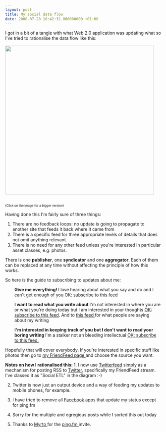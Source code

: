 ```yaml
---
layout: post
title: My social data flow
date: 2008-07-28 18:42:32.000000000 +01:00
---
```

I got in a bit of a tangle with what Web 2.0 application was updating what so I've tried to rationalise the data flow like this:
<a href="https://www.dominicsayers.com/socialdataflow/" target="_blank"><img style="margin-top:16px;margin-bottom:16px;border-width:0;" src="https://www.dominicsayers.com/socialdataflow/SocialDataFlowThumb.png" alt="" width="480" /></a>
<p style="font-size:x-small;">(Click on the image for a bigger version)</p>

Having done this I'm fairly sure of three things:
<ol>
	<li>There are no feedback loops: no update is going to propagate to another site that feeds it back where it came from</li>
	<li>There is a specific feed for three appropriate levels of details that does not omit anything relevant.</li>
	<li>There is no need for any other feed unless you're interested in particular asset classes, e.g. photos.</li>
</ol>
There is one <strong>publisher</strong>, one <strong>syndicator</strong> and one <strong>aggregator</strong>. Each of them can be replaced at any time without affecting the principle of how this works.

So here is the guide to subscribing to updates about me:
<p style="padding-left:30px;"><strong>Give me everything!
</strong>I love hearing about what you say and do and I can't get enough of you
<a href="https://friendfeed.com/dominicsayers?format=atom" target="_blank">OK: subscribe to this feed</a>

</p><p style="padding-left:30px;"><strong>I</strong><strong> want to read what you write about
</strong>I'm not interested in where you are or what you're doing today but I am interested in your thoughts
<a href="https://www.dominicsayers.com/feed" target="_blank">OK: subscribe to this feed</a>. And to <a href="https://www.dominicsayers.com/comments/feed" target="_blank">this feed </a>for what people are saying about my writing

</p><p style="padding-left:30px;"><strong>I'm interested in keeping track of you but I don't want to read your boring writing
</strong>I'm a stalker not an bleeding intellectual
<a href="https://friendfeed.com/dominicsayers?service=internal&amp;format=atom" target="_blank">OK: subscribe to this feed.</a>

Hopefully that will cover everybody. If you're interested in specific stuff like photos then go to <a href="https://friendfeed.com/dominicsayers" target="_blank">my FriendFeed page </a>and choose the source you want.

<strong>Notes on how I rationalised this:
</strong>1. I now use <a href="https://twitterfeed.com/" target="_blank">Twitterfeed</a> simply as a mechanism for posting RSS to <a href="https://twitter.com/dominicsayers" target="_blank">Twitter</a>, specifically my FriendFeed stream. I've classed it as "Social ETL" in the diagram :-)

2. Twitter is now just an output device and a way of feeding my updates to mobile phones, for example.

3. I have tried to remove all <a href="https://www.facebook.com/profile.php?id=509253174" target="_blank">Facebook </a>apps that update my status except for ping.fm

4. Sorry for the multiple and egregious posts while I sorted this out today

5. Thanks to <a href="https://www.flickr.com/people/mlazopoulou/" target="_blank">Myrto </a>for the <a href="https://ping.fm" target="_blank">ping.fm </a>invite.</p>
